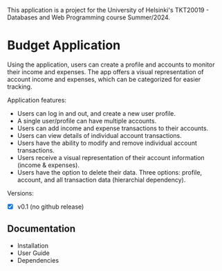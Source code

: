 This application is a project for the University of Helsinki's TKT20019 - Databases and Web Programming course Summer/2024.

# Budget Application

Using the application, users can create a profile and accounts to monitor their income and expenses. The app offers a visual representation of account income and expenses, which can be categorized for easier tracking.

Application features:

* Users can log in and out, and create a new user profile.
* A single user/profile can have multiple accounts.
* Users can add income and expense transactions to their accounts.
* Users can view details of individual account transactions.
* Users have the ability to modify and remove individual account transactions.
* Users receive a visual representation of their account information (income & expenses).
* Users have the option to delete their data. Three options: profile, account, and all transaction data (hierarchial dependency).

Versions:
- [x] v0.1 (no github release)

## Documentation
* Installation
* User Guide
* Dependencies




